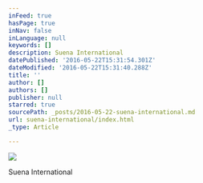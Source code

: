 ```yaml
---
inFeed: true
hasPage: true
inNav: false
inLanguage: null
keywords: []
description: Suena International
datePublished: '2016-05-22T15:31:54.301Z'
dateModified: '2016-05-22T15:31:40.288Z'
title: ''
author: []
authors: []
publisher: null
starred: true
sourcePath: _posts/2016-05-22-suena-international.md
url: suena-international/index.html
_type: Article

---
```

![](https://the-grid-user-content.s3-us-west-2.amazonaws.com/eb1e7524-8702-46d2-bf5d-ebd7e289eba4.png)

Suena International